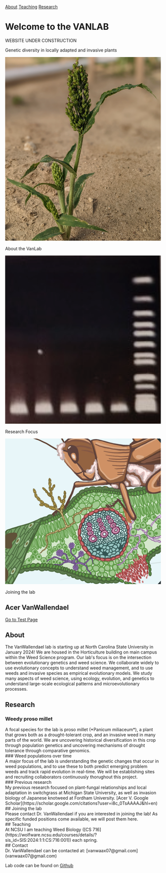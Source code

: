 <div id="banner">
  <div class="cta-buttons">
      <a href="#about" class="cta-button">About</a>
      <a href="#teaching" class="cta-button">Teaching</a>
      <a href="#research" class="cta-button">Research</a>
  </div>
  <!-- Add content or text for the banner here if needed -->
      
  <h1>Welcome to the VANLAB</h1>
  <p>WEBSITE UNDER CONSTRUCTION</p>
  <p>Genetic diversity in locally adapted and invasive plants</p>
  
</div>

<!--[About](#About) | [Research](#Research) | [Teaching](#Teaching)-->

<div id="icon-section">
  <div class="icon-link">
    <a href="#about">
      <!-- Use your icon image URL here -->
      <img src="assets/images/icon3.png" alt="About">
    </a>
    <p>About the VanLab</p>
  </div>

  <div class="icon-link">
    <a href="#research">
      <!-- Use your icon image URL here -->
      <img src="assets/images/icon1.png" alt="Research">
    </a>
    <p>Research Focus</p>
  </div>

  <div class="icon-link">
    <a href="#joining-the-lab">
      <!-- Use your icon image URL here -->
      <img src="assets/images/icon2.png" alt="Joining the Lab">
    </a>
    <p>Joining the lab</p>
  </div>
</div>



## Acer VanWallendael

[Go to Test Page](test_page.md)

## About
<div class="special-paragraph">
The VanWallendael lab is starting up at North Carolina State University in January 2024! We are housed in the Horticulture building on main campus within the Weed Science program. Our lab's focus is on the intersection between evolutionary genetics and weed science. We collaborate widely to use evolutionary concepts to understand weed management, and to use weeds and invasive species as empirical evolutionary models. We study many aspects of weed science, using ecology, evolution, and genetics to understand large-scale ecological patterns and microevolutionary processes. 
</div>

## Research

### Weedy proso millet
<div class="special-paragraph">
A focal species for the lab is proso millet (*Panicum miliaceum*), a plant that grows both as a drought-tolerant crop, and an invasive weed in many parts of the world. We are uncovering historical diversification in this crop through population genetics and uncovering mechanisms of drought tolerance through comparative genomics. 
</div>
### Weed populations over time 
<div class="special-paragraph">
A major focus of the lab is understanding the genetic changes that occur in weed populations, and to use these to both predict emerging problem weeds and track rapid evolution in real-time. We will be establishing sites and recruiting collaborators continuously thorughout this project.
</div>
### Previous research
<div class="special-paragraph">
My previous research focused on plant-fungal relationships and local adaptation in switchgrass at Michigan State University, as well as invasion biology of Japanese knotweed at Fordham University.
[Acer V. Google Scholar](https://scholar.google.com/citations?user=i8c_0TsAAAAJ&hl=en)
</div>
## Joining the lab
<div class="special-paragraph">
Please contact Dr. VanWallendael if you are interested in joining the lab! As specific funded positions come available, we will post them here. 
</div>
## Teaching
<div class="special-paragraph">
At NCSU I am teaching Weed Biology ([CS 716](https://wolfware.ncsu.edu/courses/details/?sis_id=SIS:2024:1:1:CS:716:001)) each spring. 
</div>
## Contact 
<div class="special-paragraph">
Dr. VanWallendael can be contacted at:
[vanwaax07@gmail.com](vanwaax07@gmail.com)

Lab code can be found on [Github](https://github.com/avanwallendael/)
</div>




























